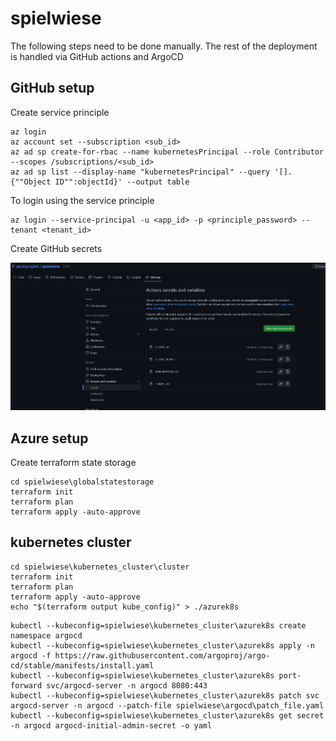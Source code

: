 # spielwiese

The following steps need to be done manually. The rest of the deployment is handled via GitHub actions and ArgoCD

## GitHub setup

Create service principle

```shell
az login
az account set --subscription <sub_id>
az ad sp create-for-rbac --name kubernetesPrincipal --role Contributor --scopes /subscriptions/<sub_id>
az ad sp list --display-name "kubernetesPrincipal" --query '[].{""Object ID"":objectId}' --output table
```

To login using the service principle

```shell
az login --service-principal -u <app_id> -p <principle_password> --tenant <tenant_id>
```

Create GitHub secrets

![image](docs/secrets.png)

## Azure setup

Create terraform state storage

```shell
cd spielwiese\globalstatestorage
terraform init
terraform plan
terraform apply -auto-approve
```

## kubernetes cluster

```shell
cd spielwiese\kubernetes_cluster\cluster
terraform init
terraform plan
terraform apply -auto-approve
echo "$(terraform output kube_config)" > ./azurek8s
```

```shell
kubectl --kubeconfig=spielwiese\kubernetes_cluster\azurek8s create namespace argocd
kubectl --kubeconfig=spielwiese\kubernetes_cluster\azurek8s apply -n argocd -f https://raw.githubusercontent.com/argoproj/argo-cd/stable/manifests/install.yaml
kubectl --kubeconfig=spielwiese\kubernetes_cluster\azurek8s port-forward svc/argocd-server -n argocd 8080:443
kubectl --kubeconfig=spielwiese\kubernetes_cluster\azurek8s patch svc argocd-server -n argocd --patch-file spielwiese\argocd\patch_file.yaml
kubectl --kubeconfig=spielwiese\kubernetes_cluster\azurek8s get secret -n argocd argocd-initial-admin-secret -o yaml
```

